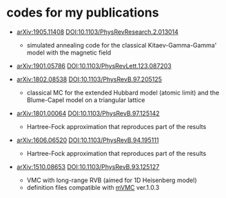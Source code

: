 # codes for my publications 

* [arXiv:1905.11408](https://arxiv.org/abs/1905.11408)
[DOI:10.1103/PhysRevResearch.2.013014](https://doi.org/10.1103/PhysRevResearch.2.013014)
  * simulated annealing code for the classical Kitaev-Gamma-Gamma' model with the magnetic field

* [arXiv:1901.05786](https://arxiv.org/abs/1901.05786)
[DOI:10.1103/PhysRevLett.123.087203](https://doi.org/10.1103/PhysRevLett.123.087203)

* [arXiv:1802.08538](https://arxiv.org/abs/1802.08538)
[DOI:10.1103/PhysRevB.97.205125](https://doi.org/10.1103/PhysRevB.97.205125)
  * classical MC for the extended Hubbard model (atomic limit) and the Blume-Capel model on a triangular lattice

* [arXiv:1801.00064](https://arxiv.org/abs/1801.00064)
[DOI:10.1103/PhysRevB.97.125142](https://doi.org/10.1103/PhysRevB.97.125142)
  * Hartree-Fock approximation that reproduces part of the results

* [arXiv:1606.06520](https://arxiv.org/abs/1606.06520)
[DOI:10.1103/PhysRevB.94.195111](https://doi.org/10.1103/PhysRevB.94.195111)
  * Hartree-Fock approximation that reproduces part of the results

* [arXiv:1510.08653](https://arxiv.org/abs/1510.08653)
[DOI:10.1103/PhysRevB.93.125127](https://journals.aps.org/prb/abstract/10.1103/PhysRevB.93.125127)
  * VMC with long-range RVB (aimed for 1D Heisenberg model)
  * definition files compatible with [mVMC](https://github.com/issp-center-dev/mVMC) ver.1.0.3
